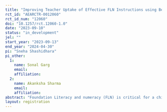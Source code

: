 ```yaml
---
title: "Improving Teacher Uptake of Effective FLN Instructions using Behavioural Principles "
rct_id: "AEARCTR-0012060"
rct_id_num: "12060"
doi: "10.1257/rct.12060-1.0"
date: "2023-09-10"
status: "in_development"
jel: ""
start_year: "2023-09-13"
end_year: "2024-04-30"
pi: "Sneha Shashidhara"
pi_other:
  1:
    name: Sonal Garg
    email: 
    affiliation: 
  2:
    name: Akanksha Sharma
    email: 
    affiliation: 
abstract: "Foundation Literacy and numeracy (FLN) is critical for a child's education. India’s National Education Policy (NEP) recommends a set of basic literacy and numeracy skills to be acquired by Grade 3. These requirements are not met in many districts in India for various reasons. Here, in a field experiment, we plan to test interventions targeted at improving teacher uptake of effective FLN instructions. As part of the interventions, bite-sized videos on effective teaching practices will be shared with the teachers, or summaries of daily lesson plans from the teacher guides will be made accessible through a WhatsApp Chatbot. "
layout: registration
---
```


